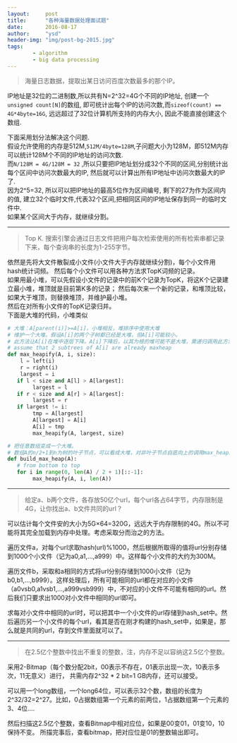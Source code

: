 ```yaml
---
layout:     post
title:      "各种海量数据处理面试题"
date:       2016-08-17
author:     "ysd"
header-img: "img/post-bg-2015.jpg"
tags:      
        - algorithm
        - big data processing
---
```


>海量日志数据，提取出某日访问百度次数最多的那个IP。

IP地址是32位的二进制数,所以共有N=2^32=4G个不同的IP地址, 创建一个`unsigned count[N]`的数组,
即可统计出每个IP的访问次数,而`sizeof(count) == 4G*4byte=16G`, 远远超过了32位计算机所支持的内存大小,
因此不能直接创建这个数组.
                        
下面采用划分法解决这个问题.                           
假设允许使用的内存是512M,`512M/4byte=128M`,子问题大小为128M，即512M内存可以统计128M个不同的IP地址的访问次数.                                
而`N/128M = 4G/128M = 32` ,所以只要把IP地址划分成32个不同的区间,分别统计出每个区间中访问次数最大的IP, 
然后就可以计算出所有IP地址中访问次数最大的IP了.                         
因为2^5=32, 所以可以把IP地址的最高5位作为区间编号, 剩下的27为作为区间内的值,
建立32个临时文件,代表32个区间,把相同区间的IP地址保存到同一的临时文件中.       
如果某个区间大于内存，就继续分割。

------------------------------------------------------------------

>Top K. 搜索引擎会通过日志文件把用户每次检索使用的所有检索串都记录下来，每个查询串的长度为1-255字节。

依然是先将大文件散裂成小文件(小文件大于内存就继续分割)，每个小文件用hash统计词频。
然后每个小文件可以用各种方法求TopK词频的记录。        
如果用最小堆，可以先假设小文件的记录中的前K个记录为TopK，将这K个记录建立最小堆，堆顶就是目前第K多的记录；
然后每次来一个新的记录，和堆顶比较，如果大于堆顶，则替换堆顶，并维护最小堆。                  
然后在对所有小文件的TopK记录归并。                 
下面是大堆的代码，小堆类似

```python
# 大堆：A[parent(i)]>=A[i]，小堆相反，堆排序中使用大堆
# 维护一个大堆。假设A[i]的两个子树都已经是大堆，但A[i]可能较小。
# 此方法让A[i]在堆中逐层下降。A[i]下降后，以其为根的堆可能不是大堆，需递归调用此方法，复杂度lgn.
# assume that 2 subtrees of A[i] are already maxheap
def max_heapify(A, i, size):
    l = left(i)
    r = right(i)
    largest = i
   if l < size and A[l] > A[largest]:
        largest = l
   if r < size and A[r] > A[largest]:
        largest = r
   if largest != i:
        tmp = A[largest]
        A[largest] = A[i]
        A[i] = tmp
        max_heapify(A, largest, size)

# 把任意数组变成一个大堆。
# 数组A的n/2+1到n为树的叶子节点，可以看成大堆，对非叶子节点自底向上的调用max_heapify()。线性时间
def build_max_heap(A):
   # from bottom to top
   for i in range(0, len(A) / 2 + 1)[::-1]:
        max_heapify(A, i, len(A))
```

------------------------------------------------------------------

>给定a、b两个文件，各存放50亿个url，每个url各占64字节，内存限制是4G，让你找出a、b文件共同的url？

可以估计每个文件安的大小为5G×64=320G，远远大于内存限制的4G。所以不可能将其完全加载到内存中处理。考虑采取分而治之的方法。

遍历文件a，对每个url求取hash(url)%1000，然后根据所取得的值将url分别存储到1000个小文件（记为a0,a1,...,a999）中。这样每个小文件的大约为300M。

遍历文件b，采取和a相同的方式将url分别存储到1000小文件（记为b0,b1,...,b999）。这样处理后，所有可能相同的url都在对应的小文件（a0vsb0,a1vsb1,...,a999vsb999）中，不对应的小文件不可能有相同的url。然后我们只要求出1000对小文件中相同的url即可。

求每对小文件中相同的url时，可以把其中一个小文件的url存储到hash_set中。然后遍历另一个小文件的每个url，看其是否在刚才构建的hash_set中，如果是，那么就是共同的url，存到文件里面就可以了。


------------------------------------------------------------------

>在2.5亿个整数中找出不重复的整数，注，内存不足以容纳这2.5亿个整数。

采用2-Bitmap（每个数分配2bit，00表示不存在，01表示出现一次，10表示多次，11无意义）进行，
共需内存2^32 * 2 bit=1 GB内存，还可以接受。

可以用一个long数组，一个long64位，可以表示32个数，数组的长度为2^32/32=2^27。比如，0占据数组第一个元素的前两位，1占据数组第一个元素的3、4位....

然后扫描这2.5亿个整数，查看Bitmap中相对应位，如果是00变01，01变10，10保持不变。
所描完事后，查看bitmap，把对应位是01的整数输出即可。